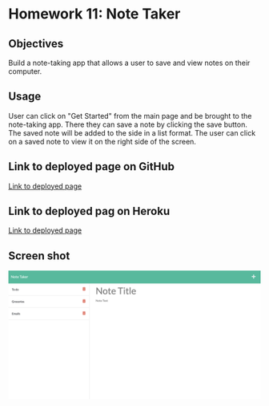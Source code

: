 # Homework 11: Note Taker

## Objectives 
Build a note-taking app that allows a user to save and view notes on their computer. 

## Usage
User can click on "Get Started" from the main page and be brought to the note-taking app. There they can save a note by clicking the save button. The saved note will be added to the side in a list format. The user can click on a saved note to view it on the right side of the screen.

## Link to deployed page on GitHub
[Link to deployed page](https://github.com/erikaosterbur/note-taker.git)

## Link to deployed pag on Heroku
[Link to deployed page](https://erikaosterbur-note-taker.herokuapp.com/)

## Screen shot
![Webpage screen shot that shows saved notes to the left side of the screen and an empty field to write a new note to the right side of the screen](public/assets/images/note-taker-screenshot.png)